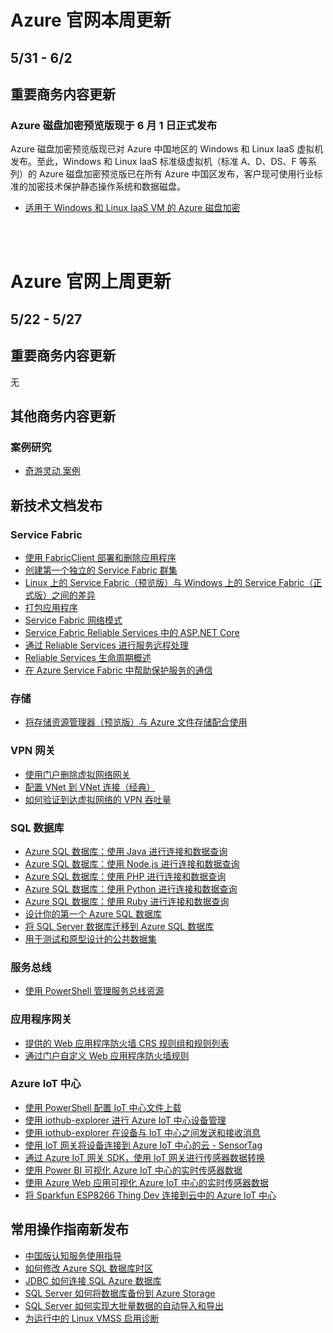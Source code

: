 <properties
	pageTitle="Azure 官网本周更新 | Azure"
    description="Azure 官网本周更新"
    services=""
    documentationCenter=""
    authors=""
    manager=""
    editor=""
    tags=""/>

<tags ms.service="weekly-updates" ms.date="" wacn.date="" wacn.lang="cn"/>

# Azure 官网本周更新
## 5/31 - 6/2
## 重要商务内容更新
### Azure 磁盘加密预览版现于 6 月 1 日正式发布
Azure 磁盘加密预览版现已对 Azure 中国地区的 Windows 和 Linux IaaS 虚拟机发布。至此，Windows 和 Linux IaaS 标准级虚拟机（标准 A、D、DS、F 等系列）的 Azure 磁盘加密预览版已在所有 Azure 中国区发布，客户现可使用行业标准的加密技术保护静态操作系统和数据磁盘。
<ul>
<li><a id='weekly-updates-5-31_documentation-azure-security-disk-encryption' href='/documentation/articles/azure-security-disk-encryption/'>适用于 Windows 和 Linux IaaS VM 的 Azure 磁盘加密</a></li>
</ul>

</br>
</br>

# Azure 官网上周更新
## 5/22 - 5/27
## 重要商务内容更新
无

## 其他商务内容更新
### 案例研究
<ul>
<li><a id='weekly-updates-5-31_partnerancasestudy-miracle-games' href='/partnerancasestudy/case-studies/miracle-games/'>奇游灵动 案例</a></li>
</ul>


## 新技术文档发布
### Service Fabric
<ul>
<li><a id="_documentation-service-fabric-deploy-remove-applications-fabricclient" href="/documentation/articles/service-fabric-deploy-remove-applications-fabricclient/">使用 FabricClient 部署和删除应用程序</a></li>
<li><a id="weekly-updates-5-31_documentation-service-fabric-get-started-standalone-cluster" href="/documentation/articles/service-fabric-get-started-standalone-cluster/">创建第一个独立的 Service Fabric 群集</a></li>
<li><a id="weekly-updates-5-31_documentation-service-fabric-linux-windows-differences" href="/documentation/articles/service-fabric-linux-windows-differences/">Linux 上的 Service Fabric（预览版）与 Windows 上的 Service Fabric（正式版）之间的差异</a></li>
<li><a id="weekly-updates-5-31_documentation-service-fabric-package-apps" href="/documentation/articles/service-fabric-package-apps/">打包应用程序</a></li>
<li><a id="weekly-updates-5-31_documentation-service-fabric-patterns-networking" href="/documentation/articles/service-fabric-patterns-networking/">Service Fabric 网络模式</a></li>
<li><a id="weekly-updates-5-31_documentation-service-fabric-reliable-services-communication-aspnetcore" href="/documentation/articles/service-fabric-reliable-services-communication-aspnetcore/">Service Fabric Reliable Services 中的 ASP.NET Core</a></li>
<li><a id="weekly-updates-5-31_documentation-service-fabric-reliable-services-communication-remoting-java" href="/documentation/articles/service-fabric-reliable-services-communication-remoting-java/">通过 Reliable Services 进行服务远程处理</a></li>
<li><a id="weekly-updates-5-31_documentation-service-fabric-reliable-services-lifecycle-java" href="/documentation/articles/service-fabric-reliable-services-lifecycle-java/">Reliable Services 生命周期概述</a></li>
<li><a id="weekly-updates-5-31_documentation-service-fabric-reliable-services-secure-communication-java" href="/documentation/articles/service-fabric-reliable-services-secure-communication-java/">在 Azure Service Fabric 中帮助保护服务的通信</a></li>
</ul>

### 存储
<ul>
<li><a id="weekly-updates-5-31_documentation-vs-azure-tools-storage-explorer-files" href="/documentation/articles/vs-azure-tools-storage-explorer-files/">将存储资源管理器（预览版）与 Azure 文件存储配合使用</a></li>
</ul>

### VPN 网关
<ul>
<li><a id="weekly-updates-5-31_documentation-vpn-gateway-delete-vnet-gateway-portal" href="/documentation/articles/vpn-gateway-delete-vnet-gateway-portal/">使用门户删除虚拟网络网关</a></li>
<li><a id="weekly-updates-5-31_documentation-vpn-gateway-howto-vnet-vnet-portal-classic" href="/documentation/articles/vpn-gateway-howto-vnet-vnet-portal-classic/">配置 VNet 到 VNet 连接（经典）</a></li>
<li><a id="weekly-updates-5-31_documentation-vpn-gateway-validate-throughput-to-vnet" href="/documentation/articles/vpn-gateway-validate-throughput-to-vnet/">如何验证到达虚拟网络的 VPN 吞吐量</a></li>
</ul>

### SQL 数据库
<ul>
<li><a id="weekly-updates-5-31_documentation-sql-database-connect-query-java" href="/documentation/articles/sql-database-connect-query-java/">Azure SQL 数据库：使用 Java 进行连接和数据查询</a></li>
<li><a id="weekly-updates-5-31_documentation-sql-database-connect-query-nodejs" href="/documentation/articles/sql-database-connect-query-nodejs/">Azure SQL 数据库：使用 Node.js 进行连接和数据查询</a></li>
<li><a id="weekly-updates-5-31_documentation-sql-database-connect-query-php" href="/documentation/articles/sql-database-connect-query-php/">Azure SQL 数据库：使用 PHP 进行连接和数据查询</a></li>
<li><a id="weekly-updates-5-31_documentation-sql-database-connect-query-python" href="/documentation/articles/sql-database-connect-query-python/">Azure SQL 数据库：使用 Python 进行连接和数据查询</a></li>
<li><a id="weekly-updates-5-31_documentation-sql-database-connect-query-ruby" href="/documentation/articles/sql-database-connect-query-ruby/">Azure SQL 数据库：使用 Ruby 进行连接和数据查询</a></li>
<li><a id="weekly-updates-5-31_documentation-sql-database-design-first-database" href="/documentation/articles/sql-database-design-first-database/">设计你的第一个 Azure SQL 数据库</a></li>
<li><a id="weekly-updates-5-31_documentation-sql-database-migrate-your-sql-server-database" href="/documentation/articles/sql-database-migrate-your-sql-server-database/">将 SQL Server 数据库迁移到 Azure SQL 数据库</a></li>
<li><a id="weekly-updates-5-31_documentation-sql-database-public-data-sets" href="/documentation/articles/sql-database-public-data-sets/">用于测试和原型设计的公共数据集</a></li>
</ul>

### 服务总线
<ul>
<li><a id="weekly-updates-5-31_documentation-service-bus-manage-with-ps" href="/documentation/articles/service-bus-manage-with-ps/">使用 PowerShell 管理服务总线资源</a></li>
</ul>

### 应用程序网关
<ul>
<li><a id="weekly-updates-5-31_documentation-application-gateway-crs-rulegroups-rules" href="/documentation/articles/application-gateway-crs-rulegroups-rules/">提供的 Web 应用程序防火墙 CRS 规则组和规则列表</a></li>
<li><a id="weekly-updates-5-31_documentation-application-gateway-customize-waf-rules-portal" href="/documentation/articles/application-gateway-customize-waf-rules-portal/">通过门户自定义 Web 应用程序防火墙规则</a></li>
</ul>

### Azure IoT 中心
<ul>
<li><a id="weekly-updates-5-31_documentation-iot-hub-configure-file-upload-powershell" href="/documentation/articles/iot-hub-configure-file-upload-powershell/">使用 PowerShell 配置 IoT 中心文件上载</a></li>
<li><a id="weekly-updates-5-31_documentation-iot-hub-device-management-iothub-explorer" href="/documentation/articles/iot-hub-device-management-iothub-explorer/">使用 iothub-explorer 进行 Azure IoT 中心设备管理</a></li>
<li><a id="weekly-updates-5-31_documentation-iot-hub-explorer-cloud-device-messaging" href="/documentation/articles/iot-hub-explorer-cloud-device-messaging/">使用 iothub-explorer 在设备与 IoT 中心之间发送和接收消息</a></li>
<li><a id="weekly-updates-5-31_documentation-iot-hub-gateway-kit-c-iot-gateway-connect-device-to-cloud" href="/documentation/articles/iot-hub-gateway-kit-c-iot-gateway-connect-device-to-cloud/">使用 IoT 网关将设备连接到 Azure IoT 中心的云 - SensorTag</a></li>
<li><a id="weekly-updates-5-31_documentation-iot-hub-gateway-kit-c-use-iot-gateway-for-data-conversion" href="/documentation/articles/iot-hub-gateway-kit-c-use-iot-gateway-for-data-conversion/">通过 Azure IoT 网关 SDK，使用 IoT 网关进行传感器数据转换</a></li>
<li><a id="weekly-updates-5-31_documentation-iot-hub-live-data-visualization-in-power-bi" href="/documentation/articles/iot-hub-live-data-visualization-in-power-bi/">使用 Power BI 可视化 Azure IoT 中心的实时传感器数据</a></li>
<li><a id="weekly-updates-5-31_documentation-iot-hub-live-data-visualization-in-web-apps" href="/documentation/articles/iot-hub-live-data-visualization-in-web-apps/">使用 Azure Web 应用可视化 Azure IoT 中心的实时传感器数据</a></li>
<li><a id="weekly-updates-5-31_documentation-iot-hub-sparkfun-esp8266-thing-dev-get-started" href="/documentation/articles/iot-hub-sparkfun-esp8266-thing-dev-get-started/">将 Sparkfun ESP8266 Thing Dev 连接到云中的 Azure IoT 中心</a></li>
</ul>


## 常用操作指南新发布
<ul>
<li><a id="weekly-updates-5-31_documentation-aog-cognitive-services-guidance" href="/documentation/articles/aog-cognitive-services-guidance/">中国版认知服务使用指导</a></li>
<li><a id="weekly-updates-5-31_documentation-aog-sql-database-howto-adjust-utc-timezone" href="/documentation/articles/aog-sql-database-howto-adjust-utc-timezone/">如何修改 Azure SQL 数据库时区</a></li>
<li><a id="weekly-updates-5-31_documentation-aog-sql-database-howto-connect-with-jdbc" href="/documentation/articles/aog-sql-database-howto-connect-with-jdbc/">JDBC 如何连接 SQL Azure 数据库</a></li>
<li><a id="weekly-updates-5-31_documentation-aog-sql-server-howto-backup-database-in-storage" href="/documentation/articles/aog-sql-server-howto-backup-database-in-storage/">SQL Server 如何将数据库备份到 Azure Storage</a></li>
<li><a id="weekly-updates-5-31_documentation-aog-sql-server-howto-import-export-big-data-with-bcp" href="/documentation/articles/aog-sql-server-howto-import-export-big-data-with-bcp/">SQL Server 如何实现大批量数据的自动导入和导出</a></li>
<li><a id="weekly-updates-5-31_documentation-aog-virtual-machine-scale-sets-linux-enable-diagnostic" href="/documentation/articles/aog-virtual-machine-scale-sets-linux-enable-diagnostic/">为运行中的 Linux VMSS 启用诊断</a></li>
</ul>